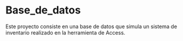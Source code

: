 # Base_de_datos
Este proyecto consiste en una base de datos que simula un sistema de inventario realizado en la herramienta de Access.
